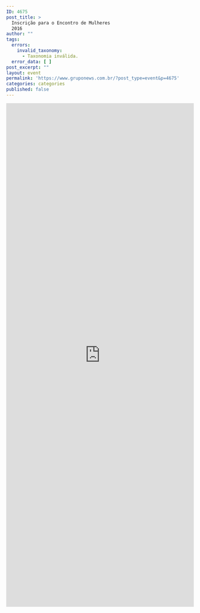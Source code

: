```yaml
---
ID: 4675
post_title: >
  Inscrição para o Encontro de Mulheres
  2016
author: ""
tags:
  errors:
    invalid_taxonomy:
      - Taxonomia inválida.
  error_data: [ ]
post_excerpt: ""
layout: event
permalink: 'https://www.gruponews.com.br/?post_type=event&p=4675'
categories: categories
published: false
---
```

<iframe src="https://goo.gl/forms/1dd8zyKzyZgCuqe03" width="100%" height="1350px" frameborder="0" marginwidth="0" marginheight="0">Carregando…</iframe>
